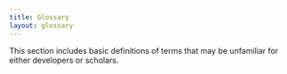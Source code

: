 ```yaml
---
title: Glossary
layout: glossary
---
```


This section includes basic definitions of terms that may be unfamiliar for either developers or scholars.